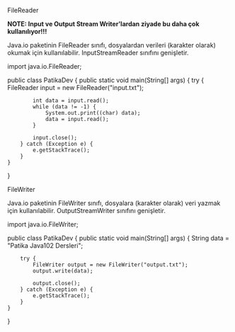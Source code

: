 FileReader

**NOTE: Input ve Output Stream Writer'lardan ziyade bu daha çok kullanılıyor!!!**

Java.io paketinin FileReader sınıfı, dosyalardan verileri (karakter olarak) okumak için kullanılabilir. InputStreamReader sınıfını genişletir.



import java.io.FileReader;

public class PatikaDev {
public static void main(String[] args) {
try {
FileReader input = new FileReader("input.txt");

            int data = input.read();
            while (data != -1) {
                System.out.print((char) data);
                data = input.read();
            }

            input.close();
        } catch (Exception e) {
            e.getStackTrace();
        }
    }
}


FileWriter


Java.io paketinin FileWriter sınıfı, dosyalara (karakter olarak) veri yazmak için kullanılabilir. OutputStreamWriter sınıfını genişletir.



import java.io.FileWriter;

public class PatikaDev {
public static void main(String[] args) {
String data = "Patika Java102 Dersleri";

        try {
            FileWriter output = new FileWriter("output.txt");
            output.write(data);

            output.close();
        } catch (Exception e) {
            e.getStackTrace();
        }
    }
}